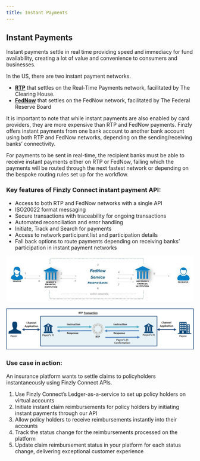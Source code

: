 ```yaml
---
title: Instant Payments
---
```



## **Instant Payments**

Instant payments settle in real time providing speed and immediacy for fund availability, creating a lot of value and convenience to consumers and businesses. 

In the US, there are two instant payment networks.
- [**RTP**](https://www.theclearinghouse.org/payment-systems/rtp) that settles on the Real-Time Payments network, facilitated by The Clearing House.
- [**FedNow**](https://www.frbservices.org/financial-services/fednow) that settles on the FedNow network, facilitated by The Federal Reserve Board

It is important to note that while instant payments are also enabled by card providers, they are more expensive than RTP and FedNow payments. Finzly offers instant payments from one bank account to another bank account using both RTP and FedNow networks, depending on the sending/receiving banks’ connectivity. 

For payments to be sent in real-time, the recipient banks must be able to receive instant payments either on RTP or FedNow, failing which the payments will be routed through the next fastest network or depending on the bespoke routing rules set up for the workflow.

### **Key features of Finzly Connect instant payment API:**
- Access to both RTP and FedNow networks with a single API
- ISO20022 format messaging
- Secure transactions with traceability for ongoing transactions
- Automated reconciliation and error handling 
- Initiate, Track and Search for payments
- Access to network participant list and participation details
- Fall back options to route payments depending on receiving banks’ participation in instant payment networks


![image info](./images/fed.png)

![image info](./images/rtp.png)


### **Use case in action:**

An insurance platform wants to settle claims to policyholders instantaneously using Finzly Connect APIs.
1. Use Finzly Connect’s  Ledger-as-a-service to set up policy holders on virtual accounts 
2. Initiate instant claim reimbursements for policy holders by initiating instant payments through our API
3. Allow policy holders to receive reimbursements instantly into their accounts
4. Track the status change for the reimbursements processed on the platform
5. Update claim reimbursement status in your platform for each status change, delivering exceptional customer experience